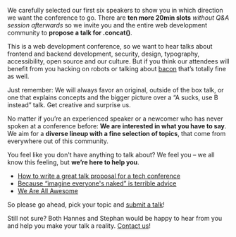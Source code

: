 We carefully selected our first six speakers to show you in which direction we want the conference to go. There are **ten more 20min slots** *without Q&A session afterwards* so we invite you and the entire web development community to **propose a talk for .concat()**.

This is a web development conference, so we want to hear talks about frontend and backend development, security, design, typography, accessibility, open source and our culture.
But if you think our attendees will benefit from you hacking on robots or talking about [bacon](http://blip.tv/jsconf/aaron-quint-making-bacon-making-code-3853459) that’s totally fine as well. 

Just remember: We will always favor an original, outside of the box talk, or one that explains concepts and the bigger picture over a “A sucks, use B instead” talk. Get creative and surprise us.

No matter if you’re an experienced speaker or a newcomer who has never spoken at a conference before: **We are interested in what you have to say**. We aim for a **diverse lineup with a fine selection of topics**, that come from everywhere out of this community.

You feel like you don't have anything to talk about? We feel you – we all know this feeling, but **we’re here to help you**.

* [How to write a great talk proposal for a tech conference](http://2014.cssconf.eu/news/how-to-write-a-great-talk-proposal-for-a-tech)
* [Because “imagine everyone's naked” is terrible advice](http://speaking.io/)
* [We Are All Awesome](http://weareallaweso.me/)

So please go ahead, pick your topic and [submit a talk](https://docs.google.com/forms/d/15yV_CLH45PyITDLPLg8R-toCXoWgBOPteyOPXuh2w0A/viewform)!

Still not sure? Both Hannes and Stephan would be happy to hear from you and help you make your talk a reality. [Contact us](mailto:talks@conc.at)!
